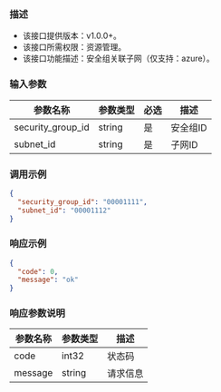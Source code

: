 ### 描述

- 该接口提供版本：v1.0.0+。
- 该接口所需权限：资源管理。
- 该接口功能描述：安全组关联子网（仅支持：azure）。

### 输入参数

| 参数名称              | 参数类型      | 必选  | 描述    |
|-------------------|-----------|-----|-------|
| security_group_id | string    | 是   | 安全组ID |
| subnet_id         | string    | 是   | 子网ID  |

### 调用示例

```json
{
  "security_group_id": "00001111",
  "subnet_id": "00001112"
}
```

### 响应示例

```json
{
  "code": 0,
  "message": "ok"
}
```

### 响应参数说明

| 参数名称    | 参数类型   | 描述   |
|---------|--------|------|
| code    | int32  | 状态码  |
| message | string | 请求信息 |
